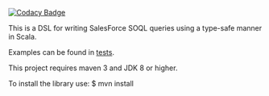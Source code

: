 [![Codacy Badge](https://api.codacy.com/project/badge/Grade/62931dfd485d4629aebbb03872315c86)](https://www.codacy.com/app/kovariadam/typesafe-salesforce?utm_source=github.com&amp;utm_medium=referral&amp;utm_content=akovari/typesafe-salesforce&amp;utm_campaign=Badge_Grade)

This is a DSL for writing SalesForce SOQL queries using a type-safe manner in Scala.

Examples can be found in [tests](query/src/test/scala/com/github/akovari/typesafeSalesforce/query/SelectQuerySpec.scala).


This project requires maven 3 and JDK 8 or higher.

To install the library use:
    $ mvn install

